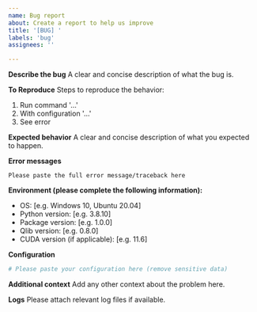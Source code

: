 ```yaml
---
name: Bug report
about: Create a report to help us improve
title: '[BUG] '
labels: 'bug'
assignees: ''

---
```


**Describe the bug**
A clear and concise description of what the bug is.

**To Reproduce**
Steps to reproduce the behavior:
1. Run command '...'
2. With configuration '...'
3. See error

**Expected behavior**
A clear and concise description of what you expected to happen.

**Error messages**
```
Please paste the full error message/traceback here
```

**Environment (please complete the following information):**
 - OS: [e.g. Windows 10, Ubuntu 20.04]
 - Python version: [e.g. 3.8.10]
 - Package version: [e.g. 1.0.0]
 - Qlib version: [e.g. 0.8.0]
 - CUDA version (if applicable): [e.g. 11.6]

**Configuration**
```yaml
# Please paste your configuration here (remove sensitive data)
```

**Additional context**
Add any other context about the problem here.

**Logs**
Please attach relevant log files if available.
